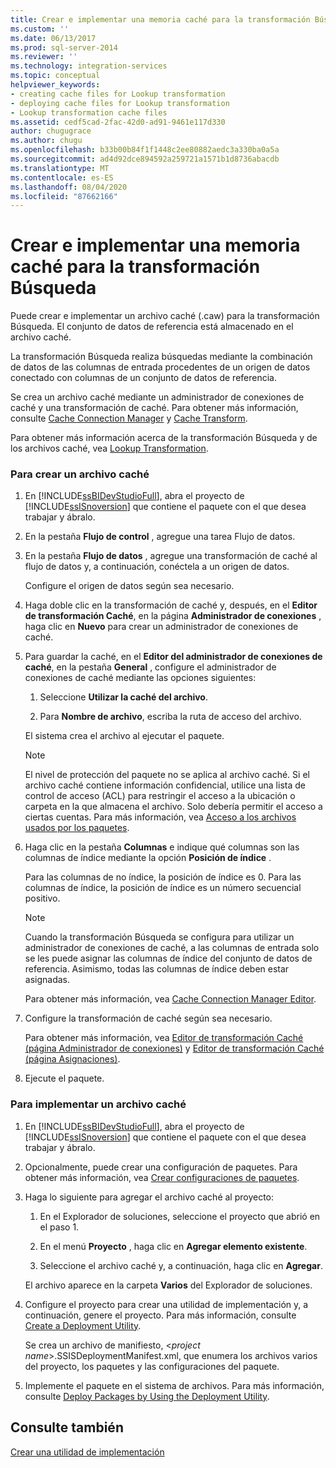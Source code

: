 ```yaml
---
title: Crear e implementar una memoria caché para la transformación Búsqueda | Microsoft Docs
ms.custom: ''
ms.date: 06/13/2017
ms.prod: sql-server-2014
ms.reviewer: ''
ms.technology: integration-services
ms.topic: conceptual
helpviewer_keywords:
- creating cache files for Lookup transformation
- deploying cache files for Lookup transformation
- Lookup transformation cache files
ms.assetid: cedf5cad-2fac-42d0-ad91-9461e117d330
author: chugugrace
ms.author: chugu
ms.openlocfilehash: b33b00b84f1f1448c2ee80882aedc3a330ba0a5a
ms.sourcegitcommit: ad4d92dce894592a259721a1571b1d8736abacdb
ms.translationtype: MT
ms.contentlocale: es-ES
ms.lasthandoff: 08/04/2020
ms.locfileid: "87662166"
---
```

# <a name="create-and-deploy-a-cache-for-the-lookup-transformation"></a>Crear e implementar una memoria caché para la transformación Búsqueda
  Puede crear e implementar un archivo caché (.caw) para la transformación Búsqueda. El conjunto de datos de referencia está almacenado en el archivo caché.  
  
 La transformación Búsqueda realiza búsquedas mediante la combinación de datos de las columnas de entrada procedentes de un origen de datos conectado con columnas de un conjunto de datos de referencia.  
  
 Se crea un archivo caché mediante un administrador de conexiones de caché y una transformación de caché. Para obtener más información, consulte [Cache Connection Manager](../../connection-manager/cache-connection-manager.md) y [Cache Transform](cache-transform.md).  
  
 Para obtener más información acerca de la transformación Búsqueda y de los archivos caché, vea [Lookup Transformation](lookup-transformation.md).  
  
### <a name="to-create-a-cache-file"></a>Para crear un archivo caché  
  
1.  En [!INCLUDE[ssBIDevStudioFull](../../../includes/ssbidevstudiofull-md.md)], abra el proyecto de [!INCLUDE[ssISnoversion](../../../includes/ssisnoversion-md.md)] que contiene el paquete con el que desea trabajar y ábralo.  
  
2.  En la pestaña **Flujo de control** , agregue una tarea Flujo de datos.  
  
3.  En la pestaña **Flujo de datos** , agregue una transformación de caché al flujo de datos y, a continuación, conéctela a un origen de datos.  
  
     Configure el origen de datos según sea necesario.  
  
4.  Haga doble clic en la transformación de caché y, después, en el **Editor de transformación Caché**, en la página **Administrador de conexiones** , haga clic en **Nuevo** para crear un administrador de conexiones de caché.  
  
5.  Para guardar la caché, en el **Editor del administrador de conexiones de caché**, en la pestaña **General** , configure el administrador de conexiones de caché mediante las opciones siguientes:  
  
    1.  Seleccione **Utilizar la caché del archivo**.  
  
    2.  Para **Nombre de archivo**, escriba la ruta de acceso del archivo.  
  
     El sistema crea el archivo al ejecutar el paquete.  
  
    > [!NOTE]  
    >  El nivel de protección del paquete no se aplica al archivo caché. Si el archivo caché contiene información confidencial, utilice una lista de control de acceso (ACL) para restringir el acceso a la ubicación o carpeta en la que almacena el archivo. Solo debería permitir el acceso a ciertas cuentas. Para más información, vea [Acceso a los archivos usados por los paquetes](../../access-to-files-used-by-packages.md).  
  
6.  Haga clic en la pestaña **Columnas** e indique qué columnas son las columnas de índice mediante la opción **Posición de índice** .  
  
     Para las columnas de no índice, la posición de índice es 0. Para las columnas de índice, la posición de índice es un número secuencial positivo.  
  
    > [!NOTE]  
    >  Cuando la transformación Búsqueda se configura para utilizar un administrador de conexiones de caché, a las columnas de entrada solo se les puede asignar las columnas de índice del conjunto de datos de referencia. Asimismo, todas las columnas de índice deben estar asignadas.  
  
     Para obtener más información, vea [Cache Connection Manager Editor](../../cache-connection-manager-editor.md).  
  
7.  Configure la transformación de caché según sea necesario.  
  
     Para obtener más información, vea [Editor de transformación Caché &#40;página Administrador de conexiones&#41;](../../cache-transformation-editor-connection-manager-page.md) y [Editor de transformación Caché &#40;página Asignaciones&#41;](../../cache-transformation-editor-mappings-page.md).  
  
8.  Ejecute el paquete.  
  
### <a name="to-deploy-a-cache-file"></a>Para implementar un archivo caché  
  
1.  En [!INCLUDE[ssBIDevStudioFull](../../../includes/ssbidevstudiofull-md.md)], abra el proyecto de [!INCLUDE[ssISnoversion](../../../includes/ssisnoversion-md.md)] que contiene el paquete con el que desea trabajar y ábralo.  
  
2.  Opcionalmente, puede crear una configuración de paquetes. Para obtener más información, vea [Crear configuraciones de paquetes](../../create-package-configurations.md).  
  
3.  Haga lo siguiente para agregar el archivo caché al proyecto:  
  
    1.  En el Explorador de soluciones, seleccione el proyecto que abrió en el paso 1.  
  
    2.  En el menú **Proyecto** , haga clic en **Agregar elemento existente**.  
  
    3.  Seleccione el archivo caché y, a continuación, haga clic en **Agregar**.  
  
     El archivo aparece en la carpeta **Varios** del Explorador de soluciones.  
  
4.  Configure el proyecto para crear una utilidad de implementación y, a continuación, genere el proyecto. Para más información, consulte [Create a Deployment Utility](../../create-a-deployment-utility.md).  
  
     Se crea un archivo de manifiesto, \<*project name*>.SSISDeploymentManifest.xml, que enumera los archivos varios del proyecto, los paquetes y las configuraciones del paquete.  
  
5.  Implemente el paquete en el sistema de archivos. Para más información, consulte [Deploy Packages by Using the Deployment Utility](../../deploy-packages-by-using-the-deployment-utility.md).  
  
## <a name="see-also"></a>Consulte también  
 [Crear una utilidad de implementación](../../create-a-deployment-utility.md)  
  
  
